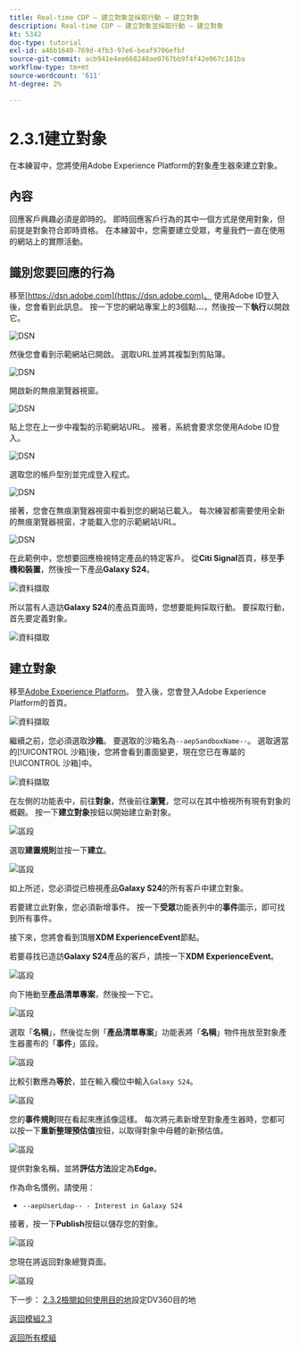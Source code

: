 ```yaml
---
title: Real-time CDP — 建立對象並採取行動 — 建立對象
description: Real-time CDP — 建立對象並採取行動 — 建立對象
kt: 5342
doc-type: tutorial
exl-id: a46b1640-769d-4fb3-97e6-beaf9706efbf
source-git-commit: acb941e4ee668248ae0767bb9f4f42e067c181ba
workflow-type: tm+mt
source-wordcount: '611'
ht-degree: 2%

---
```


# 2.3.1建立對象

在本練習中，您將使用Adobe Experience Platform的對象產生器來建立對象。

## 內容

回應客戶興趣必須是即時的。 即時回應客戶行為的其中一個方式是使用對象，但前提是對象符合即時資格。 在本練習中，您需要建立受眾，考量我們一直在使用的網站上的實際活動。

## 識別您要回應的行為

移至[https://dsn.adobe.com](https://dsn.adobe.com)。 使用Adobe ID登入後，您會看到此訊息。 按一下您的網站專案上的3個點&#x200B;**...**，然後按一下&#x200B;**執行**&#x200B;以開啟它。

![DSN](./../../datacollection/module1.1/images/web8.png)

然後您會看到示範網站已開啟。 選取URL並將其複製到剪貼簿。

![DSN](../../gettingstarted/gettingstarted/images/web3.png)

開啟新的無痕瀏覽器視窗。

![DSN](../../gettingstarted/gettingstarted/images/web4.png)

貼上您在上一步中複製的示範網站URL。 接著，系統會要求您使用Adobe ID登入。

![DSN](../../gettingstarted/gettingstarted/images/web5.png)

選取您的帳戶型別並完成登入程式。

![DSN](../../gettingstarted/gettingstarted/images/web6.png)

接著，您會在無痕瀏覽器視窗中看到您的網站已載入。 每次練習都需要使用全新的無痕瀏覽器視窗，才能載入您的示範網站URL。

![DSN](../../gettingstarted/gettingstarted/images/web7.png)

在此範例中，您想要回應檢視特定產品的特定客戶。
從&#x200B;**Citi Signal**&#x200B;首頁，移至&#x200B;**手機和裝置**，然後按一下產品&#x200B;**Galaxy S24**。

![資料擷取](./images/homegalaxy.png)

所以當有人造訪&#x200B;**Galaxy S24**&#x200B;的產品頁面時，您想要能夠採取行動。 要採取行動，首先要定義對象。

![資料擷取](./images/homegalaxy1.png)

## 建立對象

移至[Adobe Experience Platform](https://experience.adobe.com/platform)。 登入後，您會登入Adobe Experience Platform的首頁。

![資料擷取](./../../../modules/datacollection/module1.2/images/home.png)

繼續之前，您必須選取&#x200B;**沙箱**。 要選取的沙箱名為``--aepSandboxName--``。 選取適當的[!UICONTROL 沙箱]後，您將會看到畫面變更，現在您已在專屬的[!UICONTROL 沙箱]中。

![資料擷取](./../../../modules/datacollection/module1.2/images/sb1.png)

在左側的功能表中，前往&#x200B;**對象**，然後前往&#x200B;**瀏覽**，您可以在其中檢視所有現有對象的概觀。 按一下&#x200B;**建立對象**&#x200B;按鈕以開始建立新對象。

![區段](./images/menuseg.png)

選取&#x200B;**建置規則**&#x200B;並按一下&#x200B;**建立**。

![區段](./images/menuseg1.png)

如上所述，您必須從已檢視產品&#x200B;**Galaxy S24**&#x200B;的所有客戶中建立對象。

若要建立此對象，您必須新增事件。 按一下&#x200B;**受眾**&#x200B;功能表列中的&#x200B;**事件**&#x200B;圖示，即可找到所有事件。

接下來，您將會看到頂層&#x200B;**XDM ExperienceEvent**&#x200B;節點。

若要尋找已造訪&#x200B;**Galaxy S24**&#x200B;產品的客戶，請按一下&#x200B;**XDM ExperienceEvent**。

![區段](./images/findee.png)

向下捲動至&#x200B;**產品清單專案**，然後按一下它。

![區段](./images/see.png)

選取「**名稱**」，然後從左側「**產品清單專案**」功能表將「**名稱**」物件拖放至對象產生器畫布的「**事件**」區段。

![區段](./images/eewebpdtlname1.png)

比較引數應為&#x200B;**等於**，並在輸入欄位中輸入`Galaxy S24`。

![區段](./images/pv.png)

您的&#x200B;**事件規則**&#x200B;現在看起來應該像這樣。 每次將元素新增至對象產生器時，您都可以按一下&#x200B;**重新整理預估值**&#x200B;按鈕，以取得對象中母體的新預估值。

![區段](./images/ldap4.png)

提供對象名稱，並將&#x200B;**評估方法**&#x200B;設定為&#x200B;**Edge**。

作為命名慣例，請使用：

- `--aepUserLdap-- - Interest in Galaxy S24`

接著，按一下&#x200B;**Publish**&#x200B;按鈕以儲存您的對象。

![區段](./images/segmentname.png)

您現在將返回對象總覽頁面。

![區段](./images/savedsegment.png)

下一步： [2.3.2檢閱如何使用目的地](./ex2.md)設定DV360目的地

[返回模組2.3](./real-time-cdp-build-a-segment-take-action.md)

[返回所有模組](../../../overview.md)
